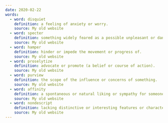 ```yaml
---
date: 2020-02-22
words:
  - word: disquiet
    definition: a feeling of anxiety or worry.
    source: My old website
  - word: specter
    definition: something widely feared as a possible unpleasant or dangerous occurrence.
    source: My old website
  - word: hamper
    definition: hinder or impede the movement or progress of.
    source: My old website
  - word: proselytize
    definition: advocate or promote (a belief or course of action).
    source: My old website
  - word: purview
    definition: the scope of the influence or concerns of something.
    source: My old website
  - word: affinity
    definition: a spontaneous or natural liking or sympathy for someone or something.
    source: My old website
  - word: nondescript
    definition: lacking distinctive or interesting features or characteristics.
    source: My old website
---
```

